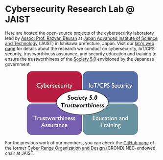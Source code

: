 
# Cybersecurity Research Lab @ JAIST

Here are hosted the open-source projects of the cybersecurity laboratory lead by [Assoc. Prof. Razvan Beuran](https://www.jaist.ac.jp/~razvan/index.html) at [Japan Advanced Institute of Science and Technology](https://www.jaist.ac.jp/) (JAIST) in Ishikawa prefecture, Japan. Visit our [lab's web page](https://www.jaist.ac.jp/is/labs/beuran-lab/index.html) for details about the research we conduct on cybersecurity, IoT/CPS security, trustworthiness assurance, and security education and training to ensure the trustworthiness of the [Society 5.0](https://www8.cao.go.jp/cstp/english/society5_0/index.html) envisioned by the Japanese government.

<div align=center><img src='lab_research_directions.png'></div>

For the previous work of our members, you can check the [GitHub page](https://github.com/crond-jaist) of the former [Cyber Range Organization and Design](https://www.jaist.ac.jp/misc/crond/index-en.html) (CROND) NEC-endowed chair at JAIST.
